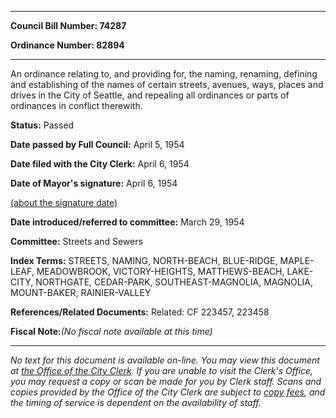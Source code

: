 

********

**Council Bill Number: 74287**
   
**Ordinance Number: 82894**
********

 An ordinance relating to, and providing for, the naming, renaming, defining and establishing of the names of certain streets, avenues, ways, places and drives in the City of Seattle, and repealing all ordinances or parts of ordinances in conflict therewith.

**Status:** Passed
   
**Date passed by Full Council:** April 5, 1954
   
**Date filed with the City Clerk:** April 6, 1954
   
**Date of Mayor's signature:** April 6, 1954
   
[(about the signature date)](/~public/approvaldate.htm)
   
   
   
**Date introduced/referred to committee:** March 29, 1954
   
**Committee:** Streets and Sewers
   
   
**Index Terms:** STREETS, NAMING, NORTH-BEACH, BLUE-RIDGE, MAPLE-LEAF, MEADOWBROOK, VICTORY-HEIGHTS, MATTHEWS-BEACH, LAKE-CITY, NORTHGATE, CEDAR-PARK, SOUTHEAST-MAGNOLIA, MAGNOLIA, MOUNT-BAKER, RAINIER-VALLEY

**References/Related Documents:** Related: CF 223457, 223458

**Fiscal Note:**_(No fiscal note available at this time)_
********

_No text for this document is available on-line. You may view this document at [the Office of the City Clerk](http://www.seattle.gov/leg/clerk/contactUs.htm). If you are unable to visit the Clerk's Office, you may request a copy or scan be made for you by Clerk staff. Scans and copies provided by the Office of the City Clerk are subject to [copy fees](http://clerk.seattle.gov/~public/clerkfees.htm), and the timing of service is dependent on the availability of staff._

